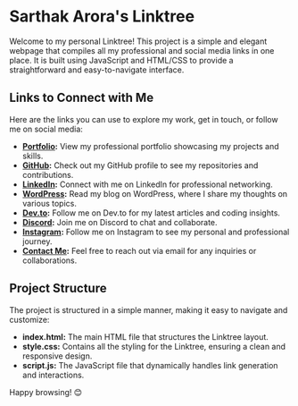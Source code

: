 # Sarthak Arora's Linktree

Welcome to my personal Linktree! This project is a simple and elegant webpage that compiles all my professional and social media links in one place. It is built using JavaScript and HTML/CSS to provide a straightforward and easy-to-navigate interface.

## Links to Connect with Me

Here are the links you can use to explore my work, get in touch, or follow me on social media:

- **[Portfolio](https://sarthakkarora.github.io/Portfolio/):** View my professional portfolio showcasing my projects and skills.
- **[GitHub](https://github.com/sarthakkarora):** Check out my GitHub profile to see my repositories and contributions.
- **[LinkedIn](https://www.linkedin.com/in/sarthak-arora-bvp/):** Connect with me on LinkedIn for professional networking.
- **[WordPress](https://sarthakkarora1.wordpress.com):** Read my blog on WordPress, where I share my thoughts on various topics.
- **[Dev.to](https://dev.to/sarthakkarora):** Follow me on Dev.to for my latest articles and coding insights.
- **[Discord](https://discord.com/users/1202543864439902218):** Join me on Discord to chat and collaborate.
- **[Instagram](https://www.instagram.com/sarthakk__arora/):** Follow me on Instagram to see my personal and professional journey.
- **[Contact Me](mailto:sarthak.arora1@gmail.com):** Feel free to reach out via email for any inquiries or collaborations.

## Project Structure

The project is structured in a simple manner, making it easy to navigate and customize:

- **index.html:** The main HTML file that structures the Linktree layout.
- **style.css:** Contains all the styling for the Linktree, ensuring a clean and responsive design.
- **script.js:** The JavaScript file that dynamically handles link generation and interactions.

Happy browsing! 😊
